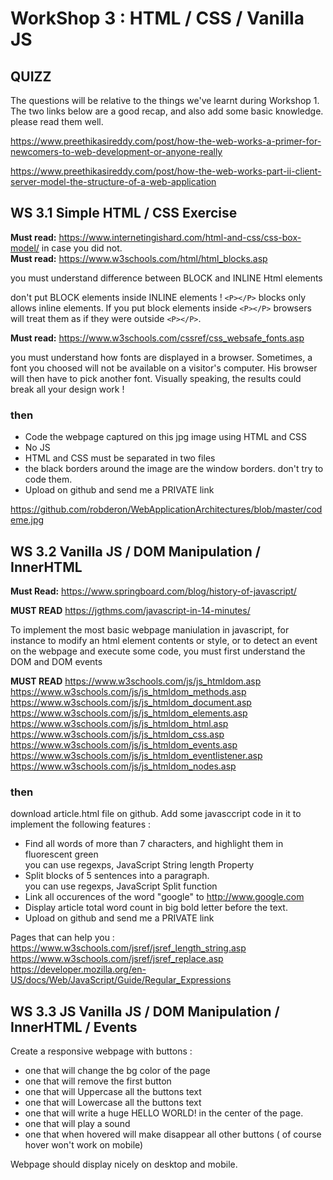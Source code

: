 # WorkShop 3 : HTML / CSS / Vanilla JS


## QUIZZ 

The questions will be relative to the things we've learnt during Workshop 1. The two links below are a good recap, and also add some basic knowledge. please read them well.

https://www.preethikasireddy.com/post/how-the-web-works-a-primer-for-newcomers-to-web-development-or-anyone-really

https://www.preethikasireddy.com/post/how-the-web-works-part-ii-client-server-model-the-structure-of-a-web-application



## WS 3.1 Simple HTML / CSS Exercise


**Must read:**  https://www.internetingishard.com/html-and-css/css-box-model/ in case you did not.  
**Must read:**  https://www.w3schools.com/html/html_blocks.asp

you must understand difference between BLOCK and INLINE Html elements 


don't put BLOCK elements inside INLINE elements !
`<P></P>` blocks only allows inline elements. If  you put block elements inside `<P></P>` browsers will treat them as if they were outside `<P></P>`.

**Must read:** https://www.w3schools.com/cssref/css_websafe_fonts.asp

you must understand how fonts are displayed in a browser. Sometimes, a font you choosed will not be available on a visitor's computer. His browser will then have to pick another font. Visually speaking, the results could break all your design work !


### then


- Code the webpage captured on this jpg image using HTML and CSS
- No JS
- HTML and CSS must be separated in two files
- the black borders around the image are the window borders. don't try to code them.
- Upload on github and send me a PRIVATE link

https://github.com/robderon/WebApplicationArchitectures/blob/master/codeme.jpg




## WS 3.2 Vanilla JS / DOM Manipulation  / InnerHTML



**Must Read:** https://www.springboard.com/blog/history-of-javascript/  

**MUST READ** https://jgthms.com/javascript-in-14-minutes/  

To implement the most basic webpage maniulation in javascript, for instance to modify an html element contents or style, or to detect an event on the webpage and execute some code, you must first understand the DOM and DOM events

**MUST READ** 
https://www.w3schools.com/js/js_htmldom.asp  
https://www.w3schools.com/js/js_htmldom_methods.asp  
https://www.w3schools.com/js/js_htmldom_document.asp  
https://www.w3schools.com/js/js_htmldom_elements.asp  
https://www.w3schools.com/js/js_htmldom_html.asp  
https://www.w3schools.com/js/js_htmldom_css.asp  
https://www.w3schools.com/js/js_htmldom_events.asp  
https://www.w3schools.com/js/js_htmldom_eventlistener.asp  
https://www.w3schools.com/js/js_htmldom_nodes.asp  


### then

download article.html file on github. Add some javasccript code in it to implement the following features : 

- Find all words of more than 7 characters, and highlight them in fluorescent green  
you can use regexps, JavaScript String length Property  
- Split blocks of 5 sentences into a paragraph.  
you can use regexps, JavaScript Split function
- Link all occurences of the word "google" to http://www.google.com
- Display article total word count in big bold letter before the text.
- Upload on github and send me a PRIVATE link

Pages that can help you :   
https://www.w3schools.com/jsref/jsref_length_string.asp  
https://www.w3schools.com/jsref/jsref_replace.asp  
https://developer.mozilla.org/en-US/docs/Web/JavaScript/Guide/Regular_Expressions  





## WS 3.3 JS Vanilla JS / DOM Manipulation  / InnerHTML / Events


Create a responsive webpage with buttons : 
- one that will change the bg color of the page
- one that will remove the first button
- one that will Uppercase all the buttons text
- one that will Lowercase all the buttons text
- one that will write a huge HELLO WORLD! in the center of the page.
- one that will play a sound
- one that when hovered will make disappear all other buttons ( of course hover won't work on mobile)  

Webpage should display nicely on desktop and mobile.


